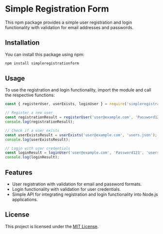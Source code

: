 # Simple Registration Form

This npm package provides a simple user registration and login functionality with validation for email addresses and passwords.

## Installation

You can install this package using npm:

```bash
npm install simpleregistrationform
```

## Usage

To use the registration and login functionality, import the module and call the respective functions:

```javascript
const { registerUser, userExists, loginUser } = require('simpleregistrationform');

// Register a new user
const registrationResult = registerUser('user@example.com', 'Password123', 'users.json');
console.log(registrationResult);

// Check if a user exists
const userExistsResult = userExists('user@example.com', 'users.json');
console.log(userExistsResult);

// Login with user credentials
const loginResult = loginUser('user@example.com', 'Password123', 'users.json');
console.log(loginResult);
```

## Features

- User registration with validation for email and password formats.
- Login functionality with validation for user credentials.
- Simple API for integrating registration and login functionality into Node.js applications.

## License

This project is licensed under the [MIT License](LICENSE).
